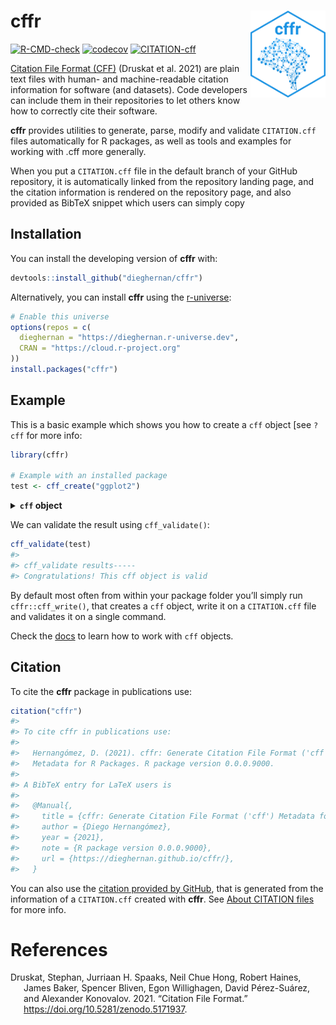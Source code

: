 
<!-- README.md is generated from README.Rmd. Please edit that file -->

# cffr <img src="man/figures/logo.png" align="right" width="120"/>

<!-- badges: start -->

[![R-CMD-check](https://github.com/dieghernan/cffr/actions/workflows/check-full.yaml/badge.svg)](https://github.com/dieghernan/cffr/actions/workflows/check-full.yaml)
[![codecov](https://codecov.io/gh/dieghernan/cffr/branch/master/graph/badge.svg)](https://codecov.io/gh/dieghernan/cffr)
[![CITATION-cff](https://github.com/dieghernan/cffr/actions/workflows/cff-validator.yml/badge.svg)](https://github.com/dieghernan/cffr/actions/workflows/cff-validator.yml)

<!-- badges: end -->

[Citation File Format (CFF)](https://citation-file-format.github.io/)
(Druskat et al. 2021) are plain text files with human- and
machine-readable citation information for software (and datasets). Code
developers can include them in their repositories to let others know how
to correctly cite their software.

**cffr** provides utilities to generate, parse, modify and validate
`CITATION.cff` files automatically for R packages, as well as tools and
examples for working with .cff more generally.

When you put a `CITATION.cff` file in the default branch of your GitHub
repository, it is automatically linked from the repository landing page,
and the citation information is rendered on the repository page, and
also provided as BibTeX snippet which users can simply copy

## Installation

You can install the developing version of **cffr** with:

``` r
devtools::install_github("dieghernan/cffr")
```

Alternatively, you can install **cffr** using the
[r-universe](https://dieghernan.r-universe.dev/ui#builds):

``` r
# Enable this universe
options(repos = c(
  dieghernan = "https://dieghernan.r-universe.dev",
  CRAN = "https://cloud.r-project.org"
))
install.packages("cffr")
```

## Example

This is a basic example which shows you how to create a `cff` object
\[see `?cff` for more info:

``` r
library(cffr)

# Example with an installed package
test <- cff_create("ggplot2")
```

<details>
<summary>
<strong><code>cff</code> object</strong>
</summary>

    cff-version: 1.2.0
    message: 'To cite package "ggplot2" in publications use:'
    type: software
    license: MIT
    title: 'ggplot2: Create Elegant Data Visualisations Using the Grammar of Graphics'
    version: 3.3.5
    abstract: A system for 'declaratively' creating graphics, based on "The Grammar of
      Graphics". You provide the data, tell 'ggplot2' how to map variables to aesthetics,
      what graphical primitives to use, and it takes care of the details.
    authors:
    - family-names: Wickham
      given-names: Hadley
      email: hadley@rstudio.com
      orcid: https://orcid.org/0000-0003-4757-117X
    - family-names: Chang
      given-names: Winston
      orcid: https://orcid.org/0000-0002-1576-2126
    - family-names: Henry
      given-names: Lionel
    - family-names: Pedersen
      given-names: Thomas Lin
      email: thomas.pedersen@rstudio.com
      orcid: https://orcid.org/0000-0002-5147-4711
    - family-names: Takahashi
      given-names: Kohske
    - family-names: Wilke
      given-names: Claus
      orcid: https://orcid.org/0000-0002-7470-9261
    - family-names: Woo
      given-names: Kara
      orcid: https://orcid.org/0000-0002-5125-4188
    - family-names: Yutani
      given-names: Hiroaki
      orcid: https://orcid.org/0000-0002-3385-7233
    - family-names: Dunnington
      given-names: Dewey
      orcid: https://orcid.org/0000-0002-9415-4582
    preferred-citation:
      authors:
      - family-names: Wickham
        given-names: Hadley
      title: 'ggplot2: Elegant Graphics for Data Analysis'
      publisher:
        name: Springer-Verlag New York
      year: '2016'
      isbn: 978-3-319-24277-4
      url: https://ggplot2.tidyverse.org
      type: book
    repository-code: https://github.com/tidyverse/ggplot2
    url: https://ggplot2.tidyverse.org
    date-released: '2021-06-25'
    contact:
    - family-names: Pedersen
      given-names: Thomas Lin
      email: thomas.pedersen@rstudio.com
      orcid: https://orcid.org/0000-0002-5147-4711

</details>

We can validate the result using `cff_validate()`:

``` r
cff_validate(test)
#> 
#> cff_validate results-----
#> Congratulations! This cff object is valid
```

By default most often from within your package folder you’ll simply run
`cffr::cff_write()`, that creates a `cff` object, write it on a
`CITATION.cff` file and validates it on a single command.

Check the [docs](https://dieghernan.github.io/cffr/reference/index.html)
to learn how to work with `cff` objects.

## Citation

To cite the **cffr** package in publications use:

``` r
citation("cffr")
#> 
#> To cite cffr in publications use:
#> 
#>   Hernangómez, D. (2021). cffr: Generate Citation File Format ('cff')
#>   Metadata for R Packages. R package version 0.0.0.9000.
#> 
#> A BibTeX entry for LaTeX users is
#> 
#>   @Manual{,
#>     title = {cffr: Generate Citation File Format ('cff') Metadata for R Packages},
#>     author = {Diego Hernangómez},
#>     year = {2021},
#>     note = {R package version 0.0.0.9000},
#>     url = {https://dieghernan.github.io/cffr/},
#>   }
```

You can also use the [citation provided by
GitHub](https://github.com/dieghernan/cffr), that is generated from the
information of a `CITATION.cff` created with **cffr**. See [About
CITATION
files](https://docs.github.com/es/github/creating-cloning-and-archiving-repositories/creating-a-repository-on-github/about-citation-files)
for more info.

# References

<div id="refs" class="references csl-bib-body hanging-indent">

<div id="ref-Druskat_Citation_File_Format_2021" class="csl-entry">

Druskat, Stephan, Jurriaan H. Spaaks, Neil Chue Hong, Robert Haines,
James Baker, Spencer Bliven, Egon Willighagen, David Pérez-Suárez, and
Alexander Konovalov. 2021. “Citation File Format.”
<https://doi.org/10.5281/zenodo.5171937>.

</div>

</div>
